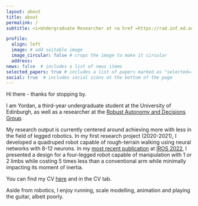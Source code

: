 ```yaml
---
layout: about
title: about
permalink: /
subtitle: <i>Undergraduate Researcher at <a href =https://rad.inf.ed.ac.uk/>Robust Autonomy and Decisions Group</a>, University of Edinburgh </i>

profile:
  align: left
  image: # add suitable image
  image_circular: false # crops the image to make it circular
  address: 
news: false  # includes a list of news items
selected_papers: true # includes a list of papers marked as "selected={true}"
social: true  # includes social icons at the bottom of the page
---
```

Hi there - thanks for stopping by.

I am Yordan, a third-year undergraduate student at the University of Edinburgh, as well as a researcher at the [Robust Autonomy and Decisions Group](https://rad.inf.ed.ac.uk/).

My research output is currently centered around achieving more with less in the field of legged robotics. In my first research project (2020-2021), I developed a quadruped robot capable of rough-terrain walking using neural networks with 8-12 neurons. In my [most recent publication](https://arxiv.org/abs/2207.08765) at [IROS 2022](https://ras.papercept.net/conferences/conferences/IROS22/program/IROS22_ContentListWeb_2.html#mob-4_02), I presented a design for a four-legged robot capable of manipulation with 1 or 2 limbs while costing 5 times less than a conventional arm while minimally impacting its moment of inertia.

You can find my CV [here](/assets/pdf/CV_Yordan_Tsvetkov.pdf) and in the CV tab.

Aside from robotics, I enjoy running, scale modelling, animation and playing the guitar, albeit poorly.




